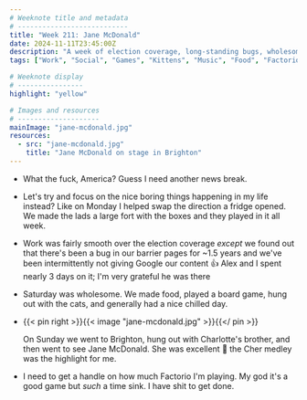 ```yaml
---
# Weeknote title and metadata
# ---------------------------
title: "Week 211: Jane McDonald"
date: 2024-11-11T23:45:00Z
description: "A week of election coverage, long-standing bugs, wholesome weekend days, fridge adjustments, concerts in Brighton, and trying to curb my current obsession."
tags: ["Work", "Social", "Games", "Kittens", "Music", "Food", "Factorio"]

# Weeknote display
# ----------------
highlight: "yellow"

# Images and resources
# --------------------
mainImage: "jane-mcdonald.jpg"
resources:
  - src: "jane-mcdonald.jpg"
    title: "Jane McDonald on stage in Brighton"
---
```


  * What the fuck, America? Guess I need another news break.

  * Let's try and focus on the nice boring things happening in my life instead? Like on Monday I helped swap the direction a fridge opened. We made the lads a large fort with the boxes and they played in it all week.

  * Work was fairly smooth over the election coverage _except_ we found out that there's been a bug in our barrier pages for ~1.5 years and we've been intermittently not giving Google our content :+1: Alex and I spent nearly 3 days on it; I'm very grateful he was there

  * Saturday was wholesome. We made food, played a board game, hung out with the cats, and generally had a nice chilled day.

  * {{< pin right >}}{{< image "jane-mcdonald.jpg" >}}{{</ pin >}}

    On Sunday we went to Brighton, hung out with Charlotte's brother, and then went to see Jane McDonald. She was excellent :clap: the Cher medley was the highlight for me.

  * I need to get a handle on how much Factorio I'm playing. My god it's a good game but _such_ a time sink. I have shit to get done.
